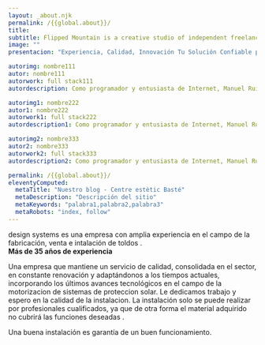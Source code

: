 ```yaml
---
layout: _about.njk
permalink: /{{global.about}}/
title: 
subtitle: Flipped Mountain is a creative studio of independent freelancers specializing in branding, web design, programming, photography and social media. Individually, but collectively, we work closely with our clients, always keeping the big picture in mind.
image: ""
presentacion: "Experiencia, Calidad, Innovación Tu Solución Confiable para la protección solar"

autorimg: nombre111
autor: nombre111
autorwork: full stack111
autordescription: Como programador y entusiasta de Internet, Manuel Ruiz es el contacto adecuado para la implementación de sitios web, publicidad en motores de búsqueda y optimización.111

autorimg1: nombre222
autor1: nombre222
autorwork1: full stack222
autordescription1: Como programador y entusiasta de Internet, Manuel Ruiz es el contacto adecuado para la implementación de sitios web, publicidad en motores de búsqueda y optimización.222

autorimg2: nombre333
autor2: nombre333
autorwork2: full stack333
autordescription2: Como programador y entusiasta de Internet, Manuel Ruiz es el contacto adecuado para la implementación de sitios web, publicidad en motores de búsqueda y optimización.333

permalink: /{{global.about}}/
eleventyComputed:
  metaTitle: "Nuestro blog - Centre estètic Basté"
  metaDescription: "Descripción del sitio"
  metaKeywords: "palabra1,palabra2,palabra3"
  metaRobots: "index, follow"
---
```

   



design systems es una empresa con amplia experiencia en el campo de la fabricación, venta e intalación de toldos .
<br>
 <b>Más de 35 años de experiencia</b>

Una empresa que mantiene un servicio de calidad, consolidada en el sector, en constante renovación y adaptándonos a los tiempos actuales, incorporando los últimos avances tecnológicos en el campo de la motorizacion de sistemas de proteccion solar. Le dedicamos trabajo y espero en la calidad de la instalacion. La instalación solo se puede realizar por profesionales cualificados, ya que de otra forma el material adquirido no cubrirá las funciones deseadas .

Una buena instalación es garantía de un buen funcionamiento. 
